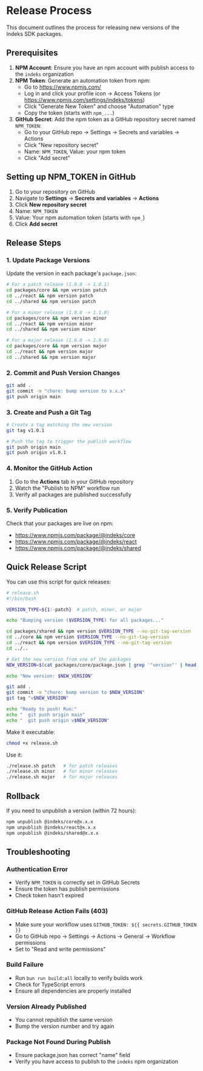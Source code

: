 # Release Process

This document outlines the process for releasing new versions of the Indeks SDK packages.

## Prerequisites

1. **NPM Account**: Ensure you have an npm account with publish access to the `indeks` organization
2. **NPM Token**: Generate an automation token from npm:
	- Go to https://www.npmjs.com/
	- Log in and click your profile icon → Access Tokens (or https://www.npmjs.com/settings/indeks/tokens)
	- Click "Generate New Token" and choose "Automation" type
	- Copy the token (starts with `npm_...`)
3. **GitHub Secret**: Add the npm token as a GitHub repository secret named `NPM_TOKEN`:
	- Go to your GitHub repo → Settings → Secrets and variables → Actions
	- Click "New repository secret"
	- Name: `NPM_TOKEN`, Value: your npm token
	- Click "Add secret"

## Setting up NPM_TOKEN in GitHub

1. Go to your repository on GitHub
2. Navigate to **Settings** → **Secrets and variables** → **Actions**
3. Click **New repository secret**
4. Name: `NPM_TOKEN`
5. Value: Your npm automation token (starts with `npm_`)
6. Click **Add secret**

## Release Steps

### 1. Update Package Versions

Update the version in each package's `package.json`:

```bash
# For a patch release (1.0.0 -> 1.0.1)
cd packages/core && npm version patch
cd ../react && npm version patch
cd ../shared && npm version patch

# For a minor release (1.0.0 -> 1.1.0)
cd packages/core && npm version minor
cd ../react && npm version minor
cd ../shared && npm version minor

# For a major release (1.0.0 -> 2.0.0)
cd packages/core && npm version major
cd ../react && npm version major
cd ../shared && npm version major
```

### 2. Commit and Push Version Changes

```bash
git add .
git commit -m "chore: bump version to x.x.x"
git push origin main
```

### 3. Create and Push a Git Tag

```bash
# Create a tag matching the new version
git tag v1.0.1

# Push the tag to trigger the publish workflow
git push origin main
git push origin v1.0.1
```

### 4. Monitor the GitHub Action

1. Go to the **Actions** tab in your GitHub repository
2. Watch the "Publish to NPM" workflow run
3. Verify all packages are published successfully

### 5. Verify Publication

Check that your packages are live on npm:

- https://www.npmjs.com/package/@indeks/core
- https://www.npmjs.com/package/@indeks/react
- https://www.npmjs.com/package/@indeks/shared

## Quick Release Script

You can use this script for quick releases:

```bash
# release.sh
#!/bin/bash

VERSION_TYPE=${1:-patch}  # patch, minor, or major

echo "Bumping version ($VERSION_TYPE) for all packages..."

cd packages/shared && npm version $VERSION_TYPE --no-git-tag-version
cd ../core && npm version $VERSION_TYPE --no-git-tag-version
cd ../react && npm version $VERSION_TYPE --no-git-tag-version
cd ../..

# Get the new version from one of the packages
NEW_VERSION=$(cat packages/core/package.json | grep '"version"' | head -1 | awk -F: '{ print $2 }' | sed 's/[", ]//g')

echo "New version: $NEW_VERSION"

git add .
git commit -m "chore: bump version to $NEW_VERSION"
git tag "v$NEW_VERSION"

echo "Ready to push! Run:"
echo "  git push origin main"
echo "  git push origin v$NEW_VERSION"
```

Make it executable:

```bash
chmod +x release.sh
```

Use it:

```bash
./release.sh patch   # for patch releases
./release.sh minor   # for minor releases
./release.sh major   # for major releases
```

## Rollback

If you need to unpublish a version (within 72 hours):

```bash
npm unpublish @indeks/core@x.x.x
npm unpublish @indeks/react@x.x.x
npm unpublish @indeks/shared@x.x.x
```

## Troubleshooting

### Authentication Error

- Verify `NPM_TOKEN` is correctly set in GitHub Secrets
- Ensure the token has publish permissions
- Check token hasn't expired

### GitHub Release Action Fails (403)

- Make sure your workflow uses `GITHUB_TOKEN: ${{ secrets.GITHUB_TOKEN }}`
- Go to GitHub repo → Settings → Actions → General → Workflow permissions
- Set to "Read and write permissions"

### Build Failure

- Run `bun run build:all` locally to verify builds work
- Check for TypeScript errors
- Ensure all dependencies are properly installed

### Version Already Published

- You cannot republish the same version
- Bump the version number and try again

### Package Not Found During Publish

- Ensure package.json has correct "name" field
- Verify you have access to publish to the `indeks` npm organization
